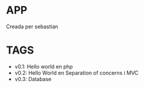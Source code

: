 # APP 
Creada per sebastian
# TAGS
- v0.1: Hello world en php
- v0.2: Hello World en Separation of concerns i MVC
- v0.3: Database